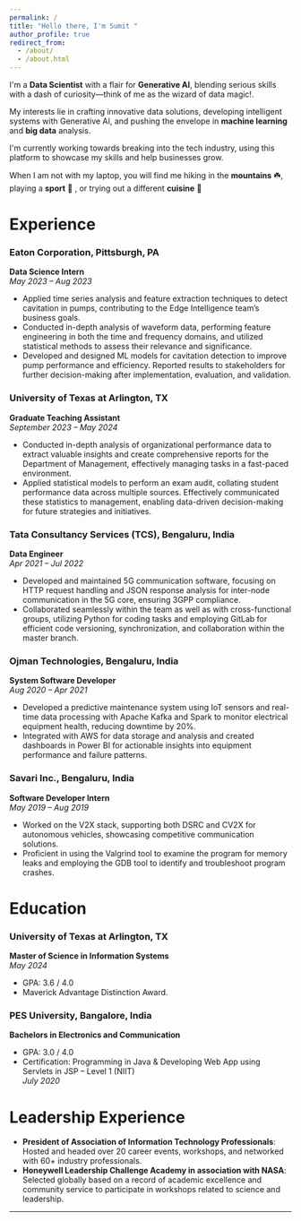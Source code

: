 ```yaml
---
permalink: /
title: "Hello there, I'm Sumit "
author_profile: true
redirect_from: 
  - /about/
  - /about.html
---
```



I'm a **Data Scientist** with a flair for **Generative AI**, blending serious skills with a dash of curiosity—think of me as the wizard of data magic!.

My interests lie in crafting innovative data solutions, developing intelligent systems with Generative AI, and pushing the envelope in **machine learning** and **big data** analysis.

I'm currently working towards breaking into the tech industry, using this platform to showcase my skills and help businesses grow.

When I am not with my laptop, you will find me hiking in the **mountains** ☘️, playing a **sport** :badminton: , or trying out a different **cuisine** :fork_and_knife:

# Experience

### Eaton Corporation, Pittsburgh, PA
**Data Science Intern**  
*May 2023 – Aug 2023*  
- Applied time series analysis and feature extraction techniques to detect cavitation in pumps, contributing to the Edge Intelligence team’s business goals.
- Conducted in-depth analysis of waveform data, performing feature engineering in both the time and frequency domains, and utilized statistical methods to assess their relevance and significance.
- Developed and designed ML models for cavitation detection to improve pump performance and efficiency. Reported results to stakeholders for further decision-making after implementation, evaluation, and validation.

### University of Texas at Arlington, TX
**Graduate Teaching Assistant**  
*September 2023 – May 2024*  
- Conducted in-depth analysis of organizational performance data to extract valuable insights and create comprehensive reports for the Department of Management, effectively managing tasks in a fast-paced environment.
- Applied statistical models to perform an exam audit, collating student performance data across multiple sources. Effectively communicated these statistics to management, enabling data-driven decision-making for future strategies and initiatives.

### Tata Consultancy Services (TCS), Bengaluru, India
**Data Engineer**  
*Apr 2021 – Jul 2022*  
- Developed and maintained 5G communication software, focusing on HTTP request handling and JSON response analysis for inter-node communication in the 5G core, ensuring 3GPP compliance.
- Collaborated seamlessly within the team as well as with cross-functional groups, utilizing Python for coding tasks and employing GitLab for efficient code versioning, synchronization, and collaboration within the master branch.

### Ojman Technologies, Bengaluru, India
**System Software Developer**  
*Aug 2020 – Apr 2021*  
- Developed a predictive maintenance system using IoT sensors and real-time data processing with Apache Kafka and Spark to monitor electrical equipment health, reducing downtime by 20%.
- Integrated with AWS for data storage and analysis and created dashboards in Power BI for actionable insights into equipment performance and failure patterns.

### Savari Inc., Bengaluru, India
**Software Developer Intern**  
*May 2019 – Aug 2019*  
- Worked on the V2X stack, supporting both DSRC and CV2X for autonomous vehicles, showcasing competitive communication solutions.
- Proficient in using the Valgrind tool to examine the program for memory leaks and employing the GDB tool to identify and troubleshoot program crashes.

# Education

### University of Texas at Arlington, TX
**Master of Science in Information Systems**  
*May 2024*  
- GPA: 3.6 / 4.0  
- Maverick Advantage Distinction Award.

### PES University, Bangalore, India
**Bachelors in Electronics and Communication**  
- GPA: 3.0 / 4.0  
- Certification: Programming in Java & Developing Web App using Servlets in JSP – Level 1 (NIIT)  
*July 2020*

# Leadership Experience

- **President of Association of Information Technology Professionals**: Hosted and headed over 20 career events, workshops, and networked with 60+ industry professionals.
- **Honeywell Leadership Challenge Academy in association with NASA**: Selected globally based on a record of academic excellence and community service to participate in workshops related to science and leadership.

---
